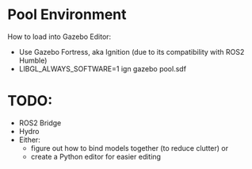 # Pool Environment
How to load into Gazebo Editor:
   * Use Gazebo Fortress, aka Ignition (due to its compatibility with ROS2 Humble)
   * LIBGL_ALWAYS_SOFTWARE=1 ign gazebo pool.sdf

# TODO:
   * ROS2 Bridge
   * Hydro
   * Either:
       * figure out how to bind models together (to reduce clutter) or
       * create a Python editor for easier editing
